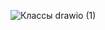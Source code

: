 
![Классы drawio (1)](https://github.com/user-attachments/assets/7db74a16-42d5-49b7-978f-037657ac914a)
